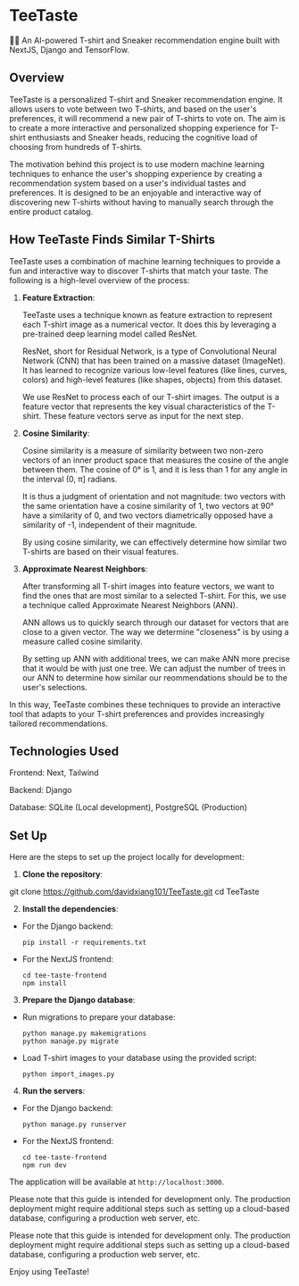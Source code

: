 # TeeTaste
👕🚀 An AI-powered T-shirt and Sneaker recommendation engine built with NextJS, Django and TensorFlow.

## Overview
TeeTaste is a personalized T-shirt and Sneaker recommendation engine. It allows users to vote between two T-shirts, and based on the user's preferences, it will recommend a new pair of T-shirts to vote on. The aim is to create a more interactive and personalized shopping experience for T-shirt enthusiasts and Sneaker heads, reducing the cognitive load of choosing from hundreds of T-shirts.

The motivation behind this project is to use modern machine learning techniques to enhance the user's shopping experience by creating a recommendation system based on a user's individual tastes and preferences. It is designed to be an enjoyable and interactive way of discovering new T-shirts without having to manually search through the entire product catalog.

## How TeeTaste Finds Similar T-Shirts

TeeTaste uses a combination of machine learning techniques to provide a fun and interactive way to discover T-shirts that match your taste. The following is a high-level overview of the process:

1. **Feature Extraction**:

   TeeTaste uses a technique known as feature extraction to represent each T-shirt image as a numerical vector. It does this by leveraging a pre-trained deep learning model called ResNet.

   ResNet, short for Residual Network, is a type of Convolutional Neural Network (CNN) that has been trained on a massive dataset (ImageNet). It has learned to recognize various low-level features (like lines, curves, colors) and high-level features (like shapes, objects) from this dataset.

   We use ResNet to process each of our T-shirt images. The output is a feature vector that represents the key visual characteristics of the T-shirt. These feature vectors serve as input for the next step.
   
2. **Cosine Similarity**:

   Cosine similarity is a measure of similarity between two non-zero vectors of an inner product space that measures the cosine of the angle between them. The cosine of 0° is 1, and it is less than 1 for any angle in the interval (0, π] radians. 

   It is thus a judgment of orientation and not magnitude: two vectors with the same orientation have a cosine similarity of 1, two vectors at 90° have a similarity of 0, and two vectors diametrically opposed have a similarity of -1, independent of their magnitude. 

   By using cosine similarity, we can effectively determine how similar two T-shirts are based on their visual features.

3. **Approximate Nearest Neighbors**:

   After transforming all T-shirt images into feature vectors, we want to find the ones that are most similar to a selected T-shirt. For this, we use a technique called Approximate Nearest Neighbors (ANN).

   ANN allows us to quickly search through our dataset for vectors that are close to a given vector. The way we determine "closeness" is by using a measure called cosine similarity.

   By setting up ANN with additional trees, we can make ANN more precise that it would be with just one tree. We can adjust the number of trees in our ANN to determine how similar our reommendations should be to the user's selections.

In this way, TeeTaste combines these techniques to provide an interactive tool that adapts to your T-shirt preferences and provides increasingly tailored recommendations.





## Technologies Used
Frontend: Next, Tailwind

Backend: Django

Database: SQLite (Local development), PostgreSQL (Production)

## Set Up
Here are the steps to set up the project locally for development:

1. **Clone the repository**:

git clone https://github.com/davidxiang101/TeeTaste.git
cd TeeTaste


2. **Install the dependencies**:

- For the Django backend:
  ```
  pip install -r requirements.txt
  ```
- For the NextJS frontend:
  ```
  cd tee-taste-frontend
  npm install
  ```

3. **Prepare the Django database**:

- Run migrations to prepare your database:
  ```
  python manage.py makemigrations
  python manage.py migrate
  ```

- Load T-shirt images to your database using the provided script:
  ```
  python import_images.py
  ```

4. **Run the servers**:

- For the Django backend:
  ```
  python manage.py runserver
  ```
- For the NextJS frontend:
  ```
  cd tee-taste-frontend
  npm run dev
  ```

The application will be available at `http://localhost:3000`.

Please note that this guide is intended for development only. The production deployment might require additional steps such as setting up a cloud-based database, configuring a production web server, etc. 


Please note that this guide is intended for development only. The production deployment might require additional steps such as setting up a cloud-based database, configuring a production web server, etc.

Enjoy using TeeTaste!
